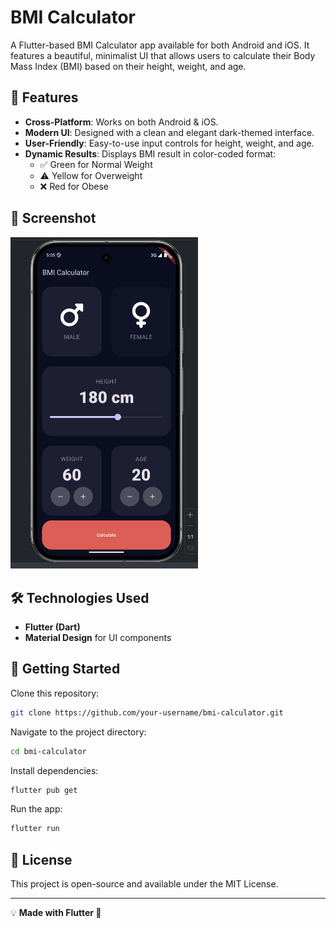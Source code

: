 # BMI Calculator

A Flutter-based BMI Calculator app available for both Android and iOS. It features a beautiful, minimalist UI that allows users to calculate their Body Mass Index (BMI) based on their height, weight, and age.

## 📱 Features

- **Cross-Platform**: Works on both Android & iOS.
- **Modern UI**: Designed with a clean and elegant dark-themed interface.
- **User-Friendly**: Easy-to-use input controls for height, weight, and age.
- **Dynamic Results**: Displays BMI result in color-coded format:
  - ✅ Green for Normal Weight
  - ⚠️ Yellow for Overweight
  - ❌ Red for Obese

## 📸 Screenshot

<img src="Screenshot.png" alt="BMI Calculator UI" width="300"/>

## 🛠️ Technologies Used

- **Flutter (Dart)**
- **Material Design** for UI components

## 🚀 Getting Started

Clone this repository:
```sh
git clone https://github.com/your-username/bmi-calculator.git
```

Navigate to the project directory:
```sh
cd bmi-calculator
```

Install dependencies:
```sh
flutter pub get
```

Run the app:
```sh
flutter run
```

## 📌 License

This project is open-source and available under the MIT License.

---

💡 **Made with Flutter 💙**

